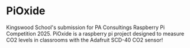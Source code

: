 # PiOxide
Kingswood School's submission for PA Consultings Raspberry Pi Competition 2025. PiOxide is a raspberry pi project designed to measure CO2 levels in classrooms with the Adafruit SCD-40 CO2 sensor!
